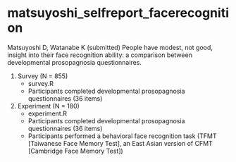 # matsuyoshi_selfreport_facerecognition
Matsuyoshi D, Watanabe K (submitted) People have modest, not good, insight into their face recognition ability: a comparison between developmental prosopagnosia questionnaires.

1. Survey (N = 855)
	- survey.R
	- Participants completed developmental prosopagnosia questionnaires (36 items)
1. Experiment (N = 180)
	- experiment.R
	- Participants completed developmental prosopagnosia questionnaires (36 items)
	- Participants performed a behavioral face recognition task (TFMT [Taiwanese Face Memory Test], an East Asian version of CFMT [Cambridge Face Memory Test])
